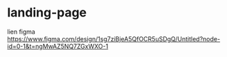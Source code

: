 # landing-page
lien figma https://www.figma.com/design/1sg7ziBjeA5QfOCR5uSDgQ/Untitled?node-id=0-1&t=ngMwAZ5NQ7ZGxWXO-1